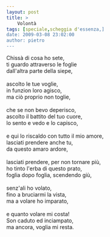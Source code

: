 ```yaml
---
layout: post
title: >
    Volontà
tags: [speciale,scheggia d'essenza,]
date: 2009-03-08 23:02:00
author: pietro
---
```

Chissà di cosa ho sete,<br/>ti guardo attraverso le foglie<br/>dall'altra parte della siepe,<br/><br/>ascolto le tue voglie,<br/>in funzion loro agisco,<br/>ma ciò proprio non toglie,<br/><br/>che se non bevo deperisco,<br/>ascolto il battito del tuo cuore,<br/>lo sento e vedo e lo capisco,<br/><br/>e qui lo riscaldo con tutto il mio amore,<br/>lasciati prendere anche tu,<br/>da questo amaro ardore,<br/><br/>lasciati prendere, per non tornare più,<br/>ho tinto l'erba di questo prato,<br/>foglia dopo foglia, scendendo giù,<br/><br/>senz'ali ho volato,<br/>fino a bruciarmi la vista,<br/>ma a volare ho imparato,<br/><br/>e quanto volare mi costa!<br/>Son caduto ed inciampato,<br/>ma ancora, voglia mi resta.
